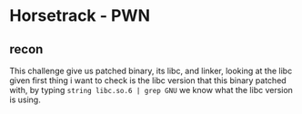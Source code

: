 # Horsetrack - PWN

## recon

This challenge give us patched binary, its libc, and linker, looking at the libc given first thing i want to check is the libc version that this binary patched
with, by typing `string libc.so.6 | grep GNU` we know what the libc version is using.

